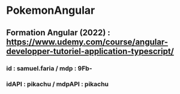 # PokemonAngular
## Formation Angular (2022) : https://www.udemy.com/course/angular-developper-tutoriel-application-typescript/
### id : samuel.faria / mdp : 9Fb-
### idAPI : pikachu / mdpAPI : pikachu
